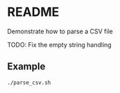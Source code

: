 # README
Demonstrate how to parse a CSV file

TODO: Fix the empty string handling

## Example
```sh
./parse_csv.sh
```

